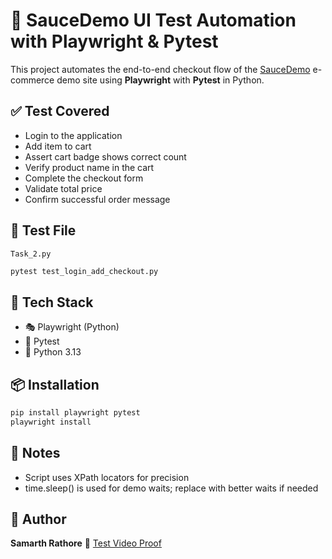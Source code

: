 # 🧪 SauceDemo UI Test Automation with Playwright & Pytest

This project automates the end-to-end checkout flow of the [SauceDemo](https://www.saucedemo.com) e-commerce demo site using **Playwright** with **Pytest** in Python.

## ✅ Test Covered

- Login to the application
- Add item to cart
- Assert cart badge shows correct count
- Verify product name in the cart
- Complete the checkout form
- Validate total price
- Confirm successful order message

## 📄 Test File

`Task_2.py`

```bash
pytest test_login_add_checkout.py
```
## 🧰 Tech Stack
- 🎭 Playwright (Python)
- 🧪 Pytest
- 🐍 Python 3.13

## 📦 Installation

```bash
pip install playwright pytest
playwright install
```
## 📝 Notes
- Script uses XPath locators for precision
- time.sleep() is used for demo waits; replace with better waits if needed

## 📧 Author
**Samarth Rathore**
📎 [Test Video Proof](https://drive.google.com/file/d/1z9BAxry6zQdPXATFuTIgy85_zDFgaQco/view?usp=sharing)


